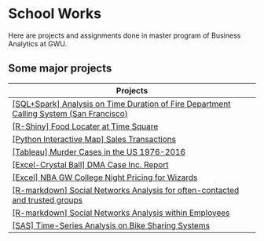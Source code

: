 # School Works
Here are projects and assignments done in master program of Business Analytics at GWU.

## Some major projects

| Projects |
| --- |
| [[SQL+Spark] Analysis on Time Duration of Fire Department Calling System (San Francisco)](https://github.com/PXJAMIE/school_works/tree/master/6212_data_management/final_project) |
| [[R-Shiny] Food Locater at Time Square](https://github.com/PXJAMIE/school_works/tree/master/6211_programming/r_shiny_app) |
| [[Python Interactive Map] Sales Transactions](https://github.com/PXJAMIE/school_works/tree/master/6211_programming/python_interactive_map) |
| [[Tableau] Murder Cases in the US 1976-2016](https://github.com/PXJAMIE/school_works/tree/master/6216_workshop) |
| [[Excel-Crystal Ball] DMA Case Inc. Report](https://github.com/PXJAMIE/school_works/tree/master/6210_decision_risk/excel_project) |
| [[Excel] NBA GW College Night Pricing for Wizards](https://github.com/PXJAMIE/school_works/tree/master/6214_pricing/final_project) |
| [[R-markdown] Social Networks Analysis for often-contacted and trusted groups](https://github.com/PXJAMIE/school_works/tree/master/6215_social_network/final_project/project_b) |
| [[R-markdown] Social Networks Analysis within Employees](https://github.com/PXJAMIE/school_works/tree/master/6215_social_network/final_project/project_a) |
| [[SAS] Time-Series Analysis on Bike Sharing Systems](https://github.com/PXJAMIE/school_works/tree/master/6219_time_series/final_project) |
